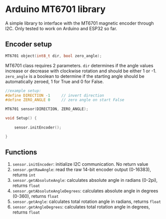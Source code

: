 # Arduino MT6701 library

A simple library to interface with the MT6701 magnetic encoder through I2C. Only tested to work on Arduino and ESP32 so far.

## Encoder setup

````cpp
MT6701 object(int8_t dir, bool zero_angle);
````

MT6701 class requires 2 parameters. `dir` determines if the angle values increase or decrease with clockwise rotation and should be either 1 or -1. `zero_angle` is a boolean to determine if the starting angle should be automatically zeroed, 1 for True and 0 for False.

````cpp
//example setup:
#define DIRECTION -1     // invert direction
#define ZERO_ANGLE 0     // zero angle on start False

MT6701 sensor(DIRECTION, ZERO_ANGLE);

void Setup() {
    
    sensor.initEncoder();

}
````

## Functions
1) `sensor.initEncoder`: initialize I2C communication. No return value
2) `sensor.getRawAngle`: read the raw 14-bit encoder output (0-16383), returns `int`
3) `sensor.getAbsoluteAngle`: calculates absolute angle in radians (0-2pi), returns `float`
4) `sensor.getAbsoluteAngleDegrees`: calculates absolute angle in degrees (0-360), returns `float`
5) `sensor.getAngle`: calculates total rotation angle in radians, returns `float`
6) `sensor.getAngleDegrees`: calculates total rotation angle in degrees, returns `float`

